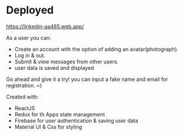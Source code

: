 # Deployed 

https://linkedin-aa465.web.app/

As a user you can:

- Create an account with the option of adding an avatar(photograph).
- Log in & out.
- Submit & view messages from other users.
- user data is saved and displayed

Go ahead and give it a try! you can input a fake name and email for registration. =)

Created with:
- ReactJS
- Redux for th Apps state management
- Firebase for user authentication & saving user data
- Material UI & Css for styling

